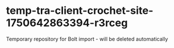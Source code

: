 # temp-tra-client-crochet-site-1750642863394-r3rceg
Temporary repository for Bolt import - will be deleted automatically
